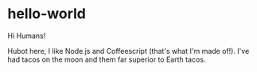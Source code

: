 # hello-world

Hi Humans!

Hubot here, I like Node.js and Coffeescript (that's what I'm made of!).
I've had tacos on the moon and them far superior to Earth tacos.
